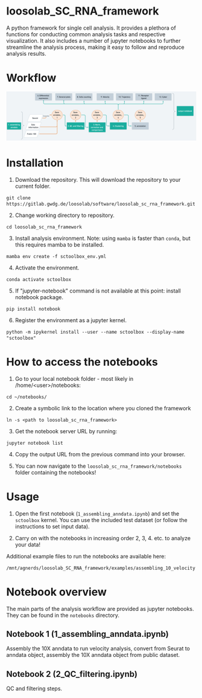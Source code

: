 # loosolab_SC_RNA_framework

A python framework for single cell analysis. It provides a plethora of functions for conducting common analysis tasks and respective visualization. It also includes a number of jupyter notebooks to further streamline the analysis process, making it easy to follow and reproduce analysis results.

# Workflow

![](image/scRNAseq.png)

# Installation

1. Download the repository. This will download the repository to your current folder.
```
git clone https://gitlab.gwdg.de/loosolab/software/loosolab_sc_rna_framework.git
```
2. Change working directory to repository.
```
cd loosolab_sc_rna_framework
```
3. Install analysis environment. Note: using `mamba` is faster than `conda`, but this requires mamba to be installed.
```
mamba env create -f sctoolbox_env.yml
```
4. Activate the environment.
```
conda activate sctoolbox
```
5. If "jupyter-notebook" command is not available at this point: install notebook package.
```
pip install notebook
```
6. Register the environment as a jupyter kernel.
```
python -m ipykernel install --user --name sctoolbox --display-name "sctoolbox"
```

# How to access the notebooks
1. Go to your local notebook folder - most likely in /home/\<user\>/notebooks:
```
cd ~/notebooks/
```

2. Create a symbolic link to the location where you cloned the framework
```
ln -s <path to loosolab_sc_rna_framework>
```

3. Get the notebook server URL by running:
```
jupyter notebook list
```

4. Copy the output URL from the previous command into your browser. 

5. You can now navigate to the `loosolab_sc_rna_framework/notebooks` folder containing the notebooks!


# Usage
1. Open the first notebook (`1_assembling_anndata.ipynb`) and set the `sctoolbox` kernel. You can use the included test dataset (or follow the instructions to set input data).

2. Carry on with the notebooks in increasing order 2, 3, 4. etc. to analyze your data!


Additional example files to run the notebooks are available here:
```
/mnt/agnerds/loosolab_SC_RNA_framework/examples/assembling_10_velocity
```


# Notebook overview
The main parts of the analysis workflow are provided as jupyter notebooks. They can be found in the `notebooks` directory.

## Notebook 1 (1_assembling_anndata.ipynb)

Assembly the 10X anndata to run velocity analysis, convert from Seurat to anndata object, assembly the 10X anndata object from public dataset.

## Notebook 2 (2_QC_filtering.ipynb)

QC and filtering steps.
